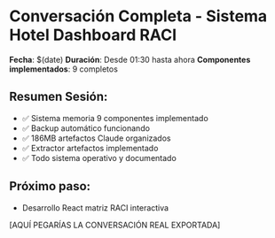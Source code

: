 # Conversación Completa - Sistema Hotel Dashboard RACI
**Fecha**: $(date)
**Duración**: Desde 01:30 hasta ahora
**Componentes implementados**: 9 completos

## Resumen Sesión:
- ✅ Sistema memoria 9 componentes implementado
- ✅ Backup automático funcionando  
- ✅ 186MB artefactos Claude organizados
- ✅ Extractor artefactos implementado
- ✅ Todo sistema operativo y documentado

## Próximo paso:
- Desarrollo React matriz RACI interactiva

[AQUÍ PEGARÍAS LA CONVERSACIÓN REAL EXPORTADA]
